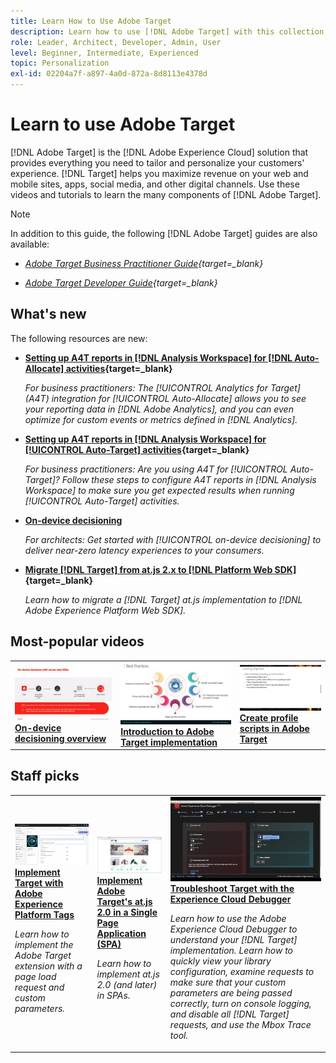 ```yaml
---
title: Learn How to Use Adobe Target
description: Learn how to use [!DNL Adobe Target] with this collection of tutorials and videos covering all its components.
role: Leader, Architect, Developer, Admin, User
level: Beginner, Intermediate, Experienced
topic: Personalization
exl-id: 02204a7f-a897-4a0d-872a-8d8113e4378d
---
```

# Learn to use Adobe Target

[!DNL Adobe Target] is the [!DNL Adobe Experience Cloud] solution that provides everything you need to tailor and personalize your customers' experience. [!DNL Target] helps you maximize revenue on your web and mobile sites, apps, social media, and other digital channels. Use these videos and tutorials to learn the many components of [!DNL Adobe Target].

>[!NOTE]
>
>In addition to this guide, the following [!DNL Adobe Target] guides are also available:
>
>* *[Adobe Target Business Practitioner Guide](https://experienceleague.adobe.com/docs/target/using/target-home.html){target=_blank}*
>
>* *[Adobe Target Developer Guide](https://experienceleague.adobe.com/docs/target-dev/developer/overview.html){target=_blank}*

## What's new

The following resources are new:

* **[Setting up A4T reports in [!DNL Analysis Workspace] for [!DNL Auto-Allocate] activities](integrations/set-up-a4t-reports-in-analysis-workspace-for-auto-allocate-activities.md){target=_blank}**

    *For business practitioners: The [!UICONTROL Analytics for Target] (A4T) integration for [!UICONTROL Auto-Allocate] allows you to see your reporting data in [!DNL Adobe Analytics], and you can even optimize for custom events or metrics defined in [!DNL Analytics].*


* **[Setting up A4T reports in [!DNL Analysis Workspace] for [!UICONTROL Auto-Target] activities](integrations/set-up-a4t-reports-in-analysis-workspace-for-auto-target-activities.md){target=_blank}**

    *For business practitioners: Are you using A4T for [!UICONTROL Auto-Target]? Follow these steps to configure A4T reports in [!DNL Analysis Workspace] to make sure you get expected results when running [!UICONTROL Auto-Target] activities.*

* **[On-device decisioning](implementation/on-device-decisioning-overview.md)**

    *For architects: Get started with [!UICONTROL on-device decisioning] to deliver near-zero latency experiences to your consumers.*

* **[Migrate [!DNL Target] from at.js 2.x to [!DNL Platform Web SDK]](https://experienceleague.adobe.com/docs/platform-learn/migrate-target-to-websdk/introduction.html){target=_blank}**

    *Learn how to migrate a [!DNL Target] at.js implementation to [!DNL Adobe Experience Platform Web SDK].*

## Most-popular videos

<table>
<tr>
  <td>
    <a href="https://experienceleague.adobe.com/docs/target-dev/developer/server-side/on-device-decisioning/overview.html"> 
      <img alt="On-device decisioning overview" src="./assets/329032.png"/>
    </a>
    <div>
      <a href="https://experienceleague.adobe.com/docs/target-dev/developer/server-side/on-device-decisioning/overview.html">
    <strong>On-device decisioning overview</strong>
    </a>
    </div>
    <!--- <p>
    <em>Learn how to implement the Adobe Target extension with a page load request and custom parameters.</em>
    <p> --->
  </td>
   <td>
    <a href="https://experienceleague.adobe.com/docs/target-learn/tutorials/implementation/2.1-intro-to-target-implementation.html">
      <img alt="Introduction to Adobe Target implementation" src="./assets/35139.png" />
    </a>
    <div>
    <a href="https://experienceleague.adobe.com/docs/target-learn/tutorials/implementation/2.1-intro-to-target-implementation.html">
    <strong>Introduction to Adobe Target implementation</strong>
    </a>
    </div>
    <!--- <p>
    <em> Learn how to implement at.js 2.0 (and later) in SPAs.</em>
    <p> --->
  </td>
  <td>
    <a href="https://experienceleague.adobe.com/docs/target-learn/tutorials/audiences/create-profile-scripts.html">
      <img alt="Create profile scripts in Adobe Target" src="./assets/17394.png" />
    </a>
    <div>
      <a href="https://experienceleague.adobe.com/docs/target-learn/tutorials/audiences/create-profile-scripts.html">
    <strong>Create profile scripts in Adobe Target</strong>
    </a>
    </div>
    <!--- <p>
    <em>Learn how to use the Adobe Experience Cloud Debugger to understand your [!DNL Target] implementation. Learn how to quickly view your library configuration, examine requests to make sure that your custom parameters are being passed correctly, turn on console logging, and disable all [!DNL Target] requests, and use the Mbox Trace tool.</em>
    <p> --->
  </td>
</tr>
</table>

## Staff picks

<table>
<tr>
  <td>
    <a href="https://experienceleague.adobe.com/docs/platform-learn/implement-in-websites/implement-solutions/target.html"> 
      <img alt="Implement Target with Adobe Experience Platform Tags" src="./assets/add-adobe-target.png"/>
    </a>
    <div>
      <a href="https://experienceleague.adobe.com/docs/platform-learn/implement-in-websites/implement-solutions/target.html">
    <strong>Implement Target with Adobe Experience Platform Tags</strong>
    </a>
    </div>
    <p>
    <em>Learn how to implement the Adobe Target extension with a page load request and custom parameters.</em>
    <p>
  </td>
   <td>
    <a href="https://experienceleague.adobe.com/docs/target-learn/tutorials/implementation/implement-atjs-20-in-a-single-page-application.html">
      <img alt="Implement Adobe Target's at.js 2.0 in a Single Page Application (SPA)" src="./assets/26248.png" />
    </a>
    <div>
    <a href="https://experienceleague.adobe.com/docs/target-learn/tutorials/implementation/implement-atjs-20-in-a-single-page-application.html">
    <strong>Implement Adobe Target's at.js 2.0 in a Single Page Application (SPA)</strong>
    </a>
    </div>
    <p>
    <em> Learn how to implement at.js 2.0 (and later) in SPAs.</em>
    <p>
  </td>
  <td>
    <a href="https://experienceleague.adobe.com/docs/target-learn/tutorials/troubleshooting/troubleshoot-with-the-experience-cloud-debugger.html">
      <img alt="Troubleshoot Target with the Experience Cloud Debugger" src="./assets/23115.png" />
    </a>
    <div>
      <a href="https://experienceleague.adobe.com/docs/target-learn/tutorials/troubleshooting/troubleshoot-with-the-experience-cloud-debugger.html">
    <strong>Troubleshoot Target with the Experience Cloud Debugger</strong>
    </a>
    </div>
    <p>
    <em>Learn how to use the Adobe Experience Cloud Debugger to understand your [!DNL Target] implementation. Learn how to quickly view your library configuration, examine requests to make sure that your custom parameters are being passed correctly, turn on console logging, and disable all [!DNL Target] requests, and use the Mbox Trace tool.</em>
    <p>
  </td>
</tr>
</table>